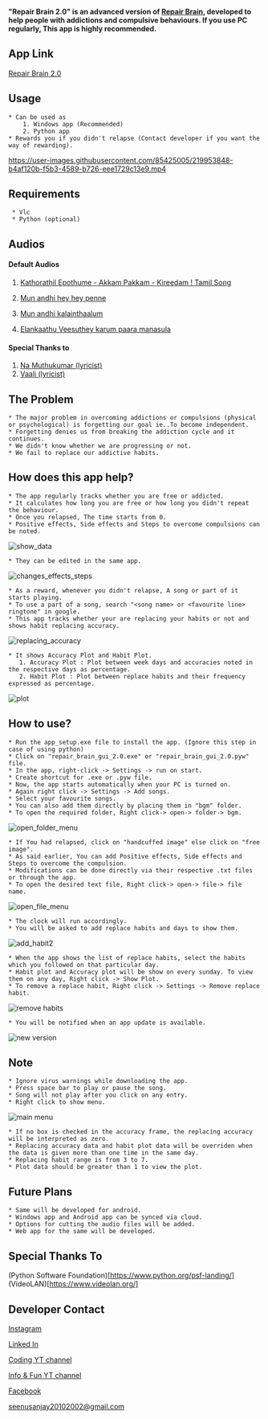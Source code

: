 **"Repair Brain 2.0" is an advanced version of [Repair Brain](https://github.com/yrzgithub/Repair-Brain), developed to help people with addictions and compulsive behaviours.
If you use PC regularly, This app is highly recommended.**

## App Link
[Repair Brain 2.0](https://drive.google.com/file/d/1T-fX5K_0BUapYWM2bt-MtjJP7xtnQr_c/view?usp=share_link)


## Usage

    * Can be used as 
        1. Windows app (Recommended)
        2. Python app
    * Rewards you if you didn't relapse (Contact developer if you want the way of rewarding).
    

https://user-images.githubusercontent.com/85425005/219953848-b4af120b-f5b3-4589-b726-eee1729c13e9.mp4
    
    
## Requirements
     * Vlc
     * Python (optional)
 
## Audios

#### Default Audios

1. [Kathorathil Epothume - Akkam Pakkam - Kireedam ! Tamil Song](https://drive.google.com/file/d/1AdTOdhL-PsDkJxr4BB_bwCpzX6jnicnb/view?usp=share_link)

2. [Mun andhi hey hey penne](https://drive.google.com/file/d/1fF9IBlgqaG16cdYfZP3x4HF7gqWhArh-/view?usp=share_link)

3. [Mun andhi kalainthaalum](https://drive.google.com/file/d/1_8ow1JTToVVZfZUxooLsFMMO9wNqEj0x/view?usp=share_link)

4. [Elankaathu Veesuthey karum paara manasula](https://drive.google.com/file/d/15taJYkQjMAiqnZ6tK_uWy_wR1LcClJ3d/view?usp=share_link)

#### Special Thanks to 

1. [Na Muthukumar (lyricist)](https://en.wikipedia.org/wiki/Na._Muthukumar)
2. [Vaali (lyricist)](https://en.wikipedia.org/wiki/Vaali_(poet))

## The Problem

    * The major problem in overcoming addictions or compulsions (physical or psychological) is forgetting our goal ie..To become independent.
    * Forgetting denies us from breaking the addiction cycle and it continues.
    * We didn't know whether we are progressing or not.
    * We fail to replace our addictive habits.

## How does this app help?

    * The app regularly tracks whether you are free or addicted.
    * It calculates how long you are free or how long you didn't repeat the behaviour.
    * Once you relapsed, The time starts from 0.
    * Positive effects, Side effects and Steps to overcome compulsions can be noted.
![show_data](https://user-images.githubusercontent.com/85425005/216750748-05434603-5ea4-4cb6-8d6a-acdefd8eb579.jpg)

    * They can be edited in the same app.
![changes_effects_steps](https://user-images.githubusercontent.com/85425005/216750763-54606ec4-8afb-4890-8d68-fa72bcf36358.jpg)

    * As a reward, whenever you didn't relapse, A song or part of it starts playing.
    * To use a part of a song, search "<song name> or <favourite line> ringtone" in google.
    * This app tracks whether your are replacing your habits or not and shows habit replacing accuracy.
![replacing_accuracy](https://user-images.githubusercontent.com/85425005/219947228-65a813f3-e9f1-46fb-8c08-4b093b7d03a6.jpg)

    * It shows Accuracy Plot and Habit Plot.
       1. Accuracy Plot : Plot between week days and accuracies noted in the respective days as percentage.
       2. Habit Plot : Plot between replace habits and their frequency expressed as percentage.
 ![plot](https://user-images.githubusercontent.com/85425005/219947451-4c2a7521-7cf8-447b-9829-7847e2c62715.png)


## How to use?

    * Run the app_setup.exe file to install the app. (Ignore this step in case of using python)
    * Click on "repair_brain_gui_2.0.exe" or "repair_brain_gui_2.0.pyw" file.
    * In the app, right-click -> Settings -> run on start.
    * Create shortcut for .exe or .pyw file.
    * Now, the app starts automatically when your PC is turned on.
    * Again right click -> Settings -> Add songs.
    * Select your favourite songs.
    * You can also add them directly by placing them in "bgm" folder.
    * To open the required folder, Right click-> open-> folder-> bgm.
![open_folder_menu](https://user-images.githubusercontent.com/85425005/220936494-873c98a4-f752-45e8-942b-b0ec011adc3f.jpg)

    * If You had relapsed, click on "handcuffed image" else click on "free image".
    * As said earlier, You can add Positive effects, Side effects and Steps to overcome the compulsion. 
    * Modifications can be done directly via their respective .txt files or through the app.
    * To open the desired text file, Right click-> open-> file-> file name.
![open_file_menu](https://user-images.githubusercontent.com/85425005/220935985-5e695ccd-1a57-4f9f-a18c-dc4fc1d14f76.jpg)

    * The clock will run accordingly. 
    * You will be asked to add replace habits and days to show them.
![add_habit2](https://user-images.githubusercontent.com/85425005/219949881-5155a083-9ef7-422d-9152-dde309eebb6a.jpg)

    * When the app shows the list of replace habits, select the habits which you followed on that particular day.
    * Habit plot and Accuracy plot will be show on every sunday. To view them on any day, Right click -> Show Plot.
    * To remove a replace habit, Right click -> Settings -> Remove replace habit.
![remove habits](https://user-images.githubusercontent.com/85425005/219949816-61730899-9d24-4d09-8439-554f66834a5f.jpg)

    * You will be notified when an app update is available. 
![new version](https://user-images.githubusercontent.com/85425005/220839993-5c0a2755-0f28-46f0-ba08-d9cb87b73f46.jpg)


## Note
  
    * Ignore virus warnings while downloading the app.
    * Press space bar to play or pause the song.
    * Song will not play after you click on any entry.
    * Right click to show menu.
![main menu](https://user-images.githubusercontent.com/85425005/220937115-54ca0293-bac0-4eae-b6eb-601f88279d2a.jpg)

    * If no box is checked in the accuracy frame, the replacing accuracy will be interpreted as zero.
    * Replacing accuracy data and habit plot data will be overriden when the data is given more than one time in the same day.
    * Replacing habit range is from 3 to 7.
    * Plot data should be greater than 1 to view the plot.
    
    
## Future Plans

    * Same will be developed for android.
    * Windows app and Android app can be synced via cloud.
    * Options for cutting the audio files will be added.
    * Web app for the same will be developed.


## Special Thanks To

(Python Software Foundation)[https://www.python.org/psf-landing/]
(VideoLAN)[https://www.videolan.org/]


## Developer Contact

[Instagram](https://www.instagram.com/alpha_yr/)

[Linked In](https://www.linkedin.com/in/sanjay-kumar-y-r-6a88b6207/)

[Coding YT channel](https://www.youtube.com/channel/UCPOkSZ7GGwgVjVQqP2MjviA)

[Info & Fun YT channel](https://www.youtube.com/channel/UC6wZDLRN5RPimxqIdoR6g_g)

[Facebook](https://www.facebook.com/y.r.kumar.1232)

<seenusanjay20102002@gmail.com>
